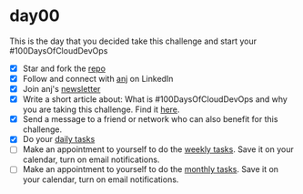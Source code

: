 # day00

This is the day that you decided take this challenge and start your #100DaysOfCloudDevOps

- [x] Star and fork the [repo](https://github.com/agcdtmr/100DaysOfCloudDevOps)
- [x] Follow and connect with [anj](https://www.linkedin.com/in/anjcalleja/) on LinkedIn
- [x] Join anj's [newsletter](https://anj.hashnode.dev/)
- [x] Write a short article about: What is #100DaysOfCloudDevOps and why you are taking this challenge. Find it [here](https://anj.hashnode.dev/100daysofclouddevops-challenge-day-00-what-is-100-days-of-cloud-devops-and-why-am-i-taking-this-challenge).
- [x] Send a message to a friend or network who can also benefit for this challenge.
- [x] Do your [daily tasks](https://github.com/agcdtmr/100DaysOfCloudDevOps/blob/main/README.md#do-the-work-work-work-work)
- [ ] Make an appointment to yourself to do the [weekly tasks](https://github.com/agcdtmr/100DaysOfCloudDevOps/blob/main/README.md#do-the-work-work-work-work). Save it on your calendar, turn on email notifications.
- [ ] Make an appointment to yourself to do the [monthly tasks](https://github.com/agcdtmr/100DaysOfCloudDevOps/blob/main/README.md#do-the-work-work-work-work). Save it on your calendar, turn on email notifications.
